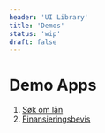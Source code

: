 ```yaml
---
header: 'UI Library'
title: 'Demos'
status: 'wip'
draft: false
---
```


# Demo Apps

1. [Søk om lån](/uilib/demos/example-app-1/)
1. [Finansieringsbevis](/uilib/demos/example-app-2/)
